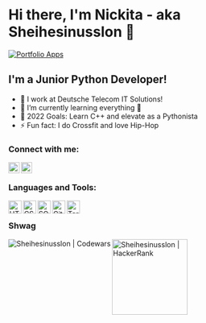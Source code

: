 # Hi there, I'm Nickita - aka Sheihesinusslon 👋 
[![Portfolio Apps](https://img.shields.io/website?label=Pet%20Projects&style=for-the-badge&up_color=magenta&up_message=check&url=https%3A%2F%2Fgithub.com%2FSheihesinusslon%2Fportfolio-apps)](https://github.com/Sheihesinusslon/portfolio-apps) 
  
## I'm a Junior Python Developer!
  
- 🔭 I work at Deutsche Telecom IT Solutions!
- 🌱 I’m currently learning everything 🤣
- 🥅 2022 Goals: Learn C++ and elevate as a Pythonista
- ⚡ Fun fact: I do Crossfit and love Hip-Hop
  
### Connect with me:
  
[//]: # ([<img align="left" alt="" width="22px" src="" />][website])
[<img align="left" alt="Nickita Gusev | LinkedIn" width="22px" src="https://cdn.jsdelivr.net/npm/simple-icons@v3/icons/linkedin.svg" />][linkedin]
[<img align="left" alt="Sheihesinusslon | Instagram" width="22px" src="https://cdn.jsdelivr.net/npm/simple-icons@v3/icons/instagram.svg" />][instagram]
  
<br />
  
### Languages and Tools:

<img align="left" alt="HTML5" width="26px" src="https://user-images.githubusercontent.com/75010755/141417640-6e1ec9f4-9d47-4256-976f-2c6f5321d5ed.png" />
<img align="left" alt="CSS3" width="26px" src="https://user-images.githubusercontent.com/75010755/141417657-ca5494e4-22a7-4b7f-9840-8d3d879d7ba7.png" />
<img align="left" alt="SQL" width="26px" src="https://user-images.githubusercontent.com/75010755/141417668-dc5546da-32cd-48e6-b9cf-a4487d3561a5.png" />
<img align="left" alt="Git" width="26px" src="https://user-images.githubusercontent.com/75010755/141417683-e8972e7a-6b64-4802-a1c3-337e80da9dfe.png" />
<img align="left" alt="Terminal" width="26px" src="https://user-images.githubusercontent.com/75010755/141417692-223b5a11-15af-4ca8-a985-8ec8bdab8f8e.png" />

<br />

### Shwag

<img align="left" alt="Sheihesinusslon | Codewars" src="https://www.codewars.com/users/Sheihesinusslon/badges/small" />   
<img align="bottom" alt="Sheihesinusslon | HackerRank" width="150px" src="https://user-images.githubusercontent.com/75010755/137488111-36663cb7-a6e3-461f-8b92-4127b105333f.jpg" />


[//]: # ([website]: https://.com)
[portfolio]: https://github.com/Sheihesinusslon/portfolio-apps
[instagram]: https://instagram.com/sheihesinusslon
[linkedin]: https://www.linkedin.com/in/nikita-gusev-05861b212/
[codewars]: https://www.codewars.com/users/Sheihesinusslon/badges/small
[hackerrank]: https://user-images.githubusercontent.com/75010755/137488111-36663cb7-a6e3-461f-8b92-4127b105333f.jpg
